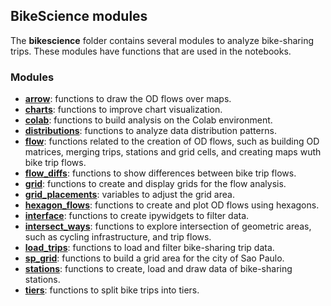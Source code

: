 ## BikeScience modules

The **bikescience** folder contains several modules to analyze bike-sharing trips. These modules have functions that are used in the notebooks.

### Modules

- **[arrow](arrow.py)**: functions to draw the OD flows over maps.
- **[charts](charts.py)**: functions to improve chart visualization.
- **[colab](colab.py)**: functions to build analysis on the Colab environment.
- **[distributions](distributions.py)**: functions to analyze data distribution patterns.
- **[flow](flow.py)**: functions related to the creation of OD flows, such as building OD matrices, merging trips, stations and grid cells, and creating maps wuth bike trip flows.
- **[flow_diffs](flow_diffs.py)**: functions to show differences between bike trip flows.
- **[grid](grid.py)**: functions to create and display grids for the flow analysis.
- **[grid_placements](grid_placements.py)**: variables to adjust the grid area.
- **[hexagon_flows](hexagon_flows.py)**: functions to create and plot OD flows using hexagons.
- **[interface](interface.py)**: functions to create ipywidgets to filter data. 
- **[intersect_ways](intersect_ways.py)**: functions to explore intersection of geometric areas, such as cycling infrastructure, and trip flows.
- **[load_trips](load_trips.py)**: functions to load and filter bike-sharing trip data.
- **[sp_grid](sp_grid.py)**: functions to build a grid area for the city of Sao Paulo.
- **[stations](stations.py)**: functions to create, load and draw data of bike-sharing stations.
- **[tiers](tiers.py)**: functions to split bike trips into tiers.
